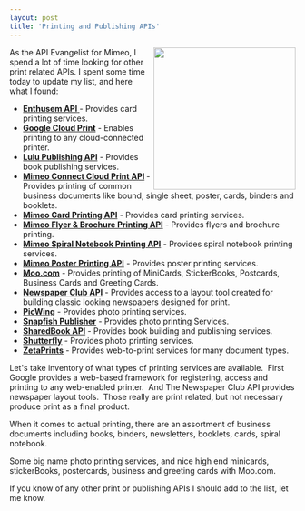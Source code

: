 ```yaml
---
layout: post
title: 'Printing and Publishing APIs'
---
```

<div>
<p><img src="http://kinlane-productions.s3.amazonaws.com/mimeo/printing-press.jpg" alt="" width="250" align="right" /></p>
<p>As the API Evangelist for Mimeo, I spend a lot of time looking for other print related APIs. I spent some time today to update my list, and here what I found:</p>
<ul class="mainlist">
<li><a title="Entusem API" href="/apis/the_enthusem_api_.php"><strong>Enthusem API</strong>&nbsp;</a>- Provides card printing services.</li>
<li><strong><a title="Google Cloud Print" href="/apis/google_cloud_print.php">Google Cloud Print</a></strong>&nbsp;- Enables printing to any cloud-connected printer.</li>
<li><strong><a title="Lulu Publishing API" href="/apis/lulu_publishing_api.php">Lulu Publishing API</a></strong> - Provides book publishing services.</li>
<li><strong><a title="Mimeo Connect Cloud Print API" href="/apis/mimeo_connect_cloud_print_api.php">Mimeo Connect Cloud Print API</a>&nbsp;</strong>- Provides printing of common business documents like bound, single sheet, poster, cards, binders and booklets.</li>
<li><strong><a title="Mime Card Printing API" href="/apis/mimeo_card_printing_api_.php">Mimeo Card Printing API</a></strong>&nbsp;- Provides card printing services.</li>
<li><strong><a title="Mimeo Flyer &amp; Brochure Printing API" href="/apis/mimeo_flyer_&amp;_brochure_printing_api.php">Mimeo Flyer &amp; Brochure Printing API</a></strong>&nbsp;- Provides flyers and brochure printing.</li>
<li><strong><a title="Mimeo Spiral Notebook Printing API" href="http://mimeoconnect.3scale.net/wiki/spiral-notebook-printing-api">Mimeo Spiral Notebook Printing API</a></strong>&nbsp;- Provides spiral notebook printing services.</li>
<li><strong><a title="Mimeo Poster Printing API" href="/apis/mimeo_poster_printing_api.php">Mimeo Poster Printing API</a></strong>&nbsp;- Provides poster printing services.</li>
<li><strong><a title="Moo.com" href="/apis/moo_api.php">Moo.com</a></strong>&nbsp;- Provides printing of MiniCards, StickerBooks, Postcards, Business Cards and Greeting Cards.</li>
<li><strong><a title="Newspaper Club API" href="/apis/newspaper_club_api.php">Newspaper Club API</a></strong>&nbsp;- Provides access to a layout tool created for building classic looking newspapers designed for print.</li>
<li><strong><a title="PicWing" href="http://www.picwing.com/apidocs">PicWing</a></strong>&nbsp;- Provides photo printing services.</li>
<li><strong><a title="Snapfish Publisher" href="/apis/snapfish_publisher.php">Snapfish Publisher</a></strong>&nbsp;- Provides photo printing Services.</li>
<li><strong><a title="ShareBook API" href="/apis/sharedbook_api.php">SharedBook API</a></strong>&nbsp;- Provides book building and publishing services.</li>
<li><strong><a title="Shutterfly" href="/apis/shutterfly_api.php">Shutterfly</a></strong>&nbsp;- Provides photo printing services.</li>
<li><strong><a title="ZetaPrints" href="http://www.zetaprints.com/help/about-web-to-print-api/">ZetaPrints</a></strong>&nbsp;- Provides web-to-print services for many document types.</li>
</ul>
<p>Let's take inventory of what types of printing services are available. &nbsp;First Google provides a web-based framework for registering, access and printing to any web-enabled printer. &nbsp;And The Newspaper Club API provides newspaper layout tools. &nbsp;Those really are print related, but not necessary produce print as a final product.</p>
<p>When it comes to actual printing, there are an assortment of business documents including books, binders, newsletters, booklets, cards, spiral notebook.</p>
<p>Some big name photo printing services, and nice high end minicards, stickerBooks, postercards, business and greeting cards with Moo.com.</p>
<p>If you know of any other print or publishing APIs I should add to the list, let me know.</p>
</div>